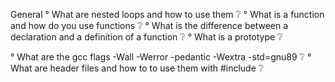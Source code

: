 General
° What are nested loops and how to use them ❔
° What is a function and how do you use functions ❔
° What is the difference between a declaration and a definition of a function ❔
° What is a prototype ❔

° What are the gcc flags -Wall -Werror -pedantic -Wextra -std=gnu89 ❔
° What are header files and how to to use them with #include ❔


